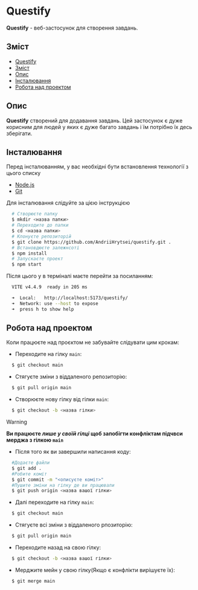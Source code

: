 # Questify

**Questify** - веб-застосунок для створення завдань.

## Зміст

- [Questify](#questify)
- [Зміст](#зміст)
- [Опис](#опис)
- [Інсталювання](#інсталювання)
- [Робота над проектом](#робота-над-проектом)

## Опис

**Questify** створений для додавання завдань. Цей застосунок є дуже корисним для людей у яких є дуже багато завдань і їм потрібно їх десь зберігати.

## Інсталювання

Перед інсталюванням, у вас необхідні бути встановлення технології з цього списку

- [Node.js](https://nodejs.org/uk)
- [Git](https://git-scm.com/downloads)

Для інсталювання слідуйте за цією інструкцією

```bash
  # Створюєте папку
  $ mkdir <назва папки>
  # Переходите до папки
  $ cd <назва папки>
  # Клонуєте репозиторій
  $ git clone https://github.com/AndriiHrytsei/questify.git .
  # Встановдюєте залежнсоті
  $ npm install
  # Запускаєте проект
  $ npm start
```

Після цього у в терміналі маєте перейти за посиланням:

```bash
  VITE v4.4.9  ready in 205 ms

  ➜  Local:   http://localhost:5173/questify/
  ➜  Network: use --host to expose
  ➜  press h to show help
```

## Робота над проектом 

Коли працюєте над проєктом не забувайте слідувати цим крокам:

- Переходите на гілку ```main```:
```bash
  $ git checkout main
``` 

- Стягуєте зміни з віддаленого репозиторію:
```bash
  $ git pull origin main
``` 

- Створюєте нову гілку від гілки ```main```:
```bash
  $ git checkout -b <назва гілки>
```

>[!WARNING]
> **Ви працюєте _лише у своїй гілці_ щоб запобігти конфліктам підчвси мерджа з гілкою ```main```**

- Після того як ви завершили написання коду: 
```bash
  #Додаєте файли
  $ git add .
  #Робите коміт
  $ git commit -m "<описуєте коміт>"
  #Пушите зміни на гілку де ви працювали
  $ git push origin <назва вашої гілки>
```

- Далі переходите на гілку ```main```:
```bash
  $ git checkout main 
```

- Стягуєте всі зміни з віддаленого рпозиторію:
```bash
  $ git pull origin main
``` 

- Переходите назад на свою гілку:
```bash
  $ git checkout -b <назва вашої гілки>
```

- Мерджите мейн у свою гілку(Якщо є конфлікти вирішуєте їх):
```bash
  $ git merge main
```

